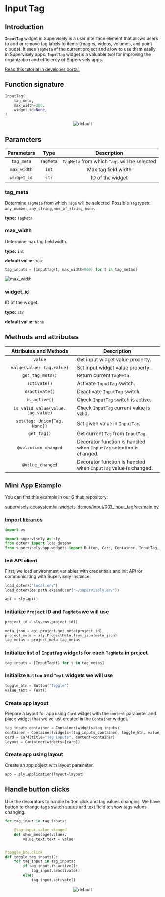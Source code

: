 # Input Tag

## Introduction

**`InputTag`** widget in Supervisely is a user interface element that allows users to add or remove tag labels to items (images, videos, volumes, and point clouds). It uses `TagMeta` of the current project and allow to use them easily in Supervisely apps.
`InputTag` widget is a valuable tool for improving the organization and efficiency of Supervisely apps.

[Read this tutorial in developer portal.](https://developer.supervise.ly/app-development/widgets/input/inputtag)

## Function signature

```python
InputTag(
    tag_meta,
    max_width=300,
    widget_id=None,
)
```

<p align="center">
  <img src="https://user-images.githubusercontent.com/120389559/218993249-8d449098-3efa-4c60-92d5-3019c76a1106.gif" alt="default" />
</p>


## Parameters

| Parameters  |   Type    |                 Description                  |
| :---------: | :-------: | :------------------------------------------: |
| `tag_meta`  | `TagMeta` | `TagMeta` from which `Tags` will be selected |
| `max_width` |   `int`   |             Max tag field width              |
| `widget_id` |   `str`   |               ID of the widget               |

### tag_meta

Determine `TagMeta` from which `Tags` will be selected. Possible `Tag` types: `any_number`, `any_string`, `one_of_string`, `none`.

**type:** `TagMeta`

### max_width

Determine max tag field width.

**type:** `int`

**default value:** `300`

```python
tag_inputs = [InputTag(t, max_width=800) for t in tag_metas]
```

![max_width](https://user-images.githubusercontent.com/120389559/219026202-ec7ebafe-215a-4672-b833-4c826bc6fd0e.png)

### widget_id

ID of the widget.

**type:** `str`

**default value:** `None`

## Methods and attributes

|       Attributes and Methods       | Description                                                         |
| :--------------------------------: | ------------------------------------------------------------------- |
|              `value`               | Get input widget value property.                                    |
|     `value(value: tag.value)`      | Set input widget value property.                                    |
|          `get_tag_meta()`          | Return current `TagMeta`.                                           |
|            `activate()`            | Activate `InputTag` switch.                                         |
|           `deactivate()`           | Deactivate `InputTag` switch.                                       |
|           `is_active()`            | Check `InputTag` switch is active.                                  |
| `is_valid_value(value: tag.value)` | Check `InputTag` current value is valid.                            |
|    `set(tag: Union[Tag, None])`    | Set given value in `InputTag`.                                      |
|            `get_tag()`             | Get current `Tag` from `InputTag`.                                  |
|        `@selection_changed`        | Decorator function is handled when `InputTag` selection is changed. |
|          `@value_changed`          | Decorator function is handled when `InputTag` value is changed.     |

## Mini App Example

You can find this example in our Github repository:

[supervisely-ecosystem/ui-widgets-demos/input/003_input_tag/src/main.py](https://github.com/supervisely-ecosystem/ui-widgets-demos/blob/master/input/003_input_tag/src/main.py)

### Import libraries

```python
import os

import supervisely as sly
from dotenv import load_dotenv
from supervisely.app.widgets import Button, Card, Container, InputTag, Text

```

### Init API client

First, we load environment variables with credentials and init API for communicating with Supervisely Instance:

```python
load_dotenv("local.env")
load_dotenv(os.path.expanduser("~/supervisely.env"))

api = sly.Api()
```

### Initialize `Project` ID and `TagMeta` we will use

```python
project_id = sly.env.project_id()

meta_json = api.project.get_meta(project_id)
project_meta = sly.ProjectMeta.from_json(meta_json)
tag_metas = project_meta.tag_metas
```

### Initialize list of `InputTag` widgets for each `TagMeta` in project

```python
tag_inputs = [InputTag(t) for t in tag_metas]
```

### Initialize `Button` and `Text` widgets we will use

```python
toggle_btn = Button("Toggle")
value_text = Text()
```

### Create app layout

Prepare a layout for app using `Card` widget with the `content` parameter and place widget that we've just created in the `Container` widget.

```python
tag_inputs_container = Container(widgets=tag_inputs)
container = Container(widgets=[tag_inputs_container, toggle_btn, value_text])
card = Card(title="Tag inputs", content=container)
layout = Container(widgets=[card])
```

### Create app using layout

Create an app object with layout parameter.

```python
app = sly.Application(layout=layout)
```

## Handle button clicks

Use the decorators to handle button click and tag values changing. We have button to change tags switch status and text field to show tags values changing.

```python
for tag_input in tag_inputs:

    @tag_input.value_changed
    def show_message(value):
        value_text.text = value


@toggle_btn.click
def toggle_tag_inputs():
    for tag_input in tag_inputs:
        if tag_input.is_active():
            tag_input.deactivate()
        else:
            tag_input.activate()
```

<p align="center">
  <img src="https://user-images.githubusercontent.com/120389559/219036626-79af7718-3e93-4528-8a11-642c8798e154.gif" alt="default" />
</p>
